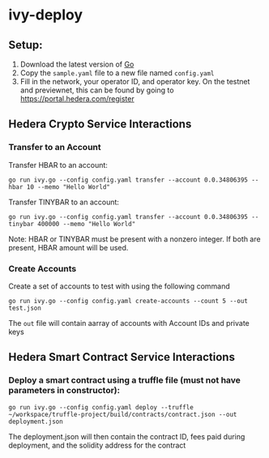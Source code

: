 # ivy-deploy

## Setup:
1. Download the latest version of [Go](https://go.dev/)
2. Copy the `sample.yaml` file to a new file named `config.yaml`
3. Fill in the network, your operator ID, and operator key. On the testnet and previewnet, this can be found by going to https://portal.hedera.com/register

## Hedera Crypto Service Interactions
### Transfer to an Account

Transfer HBAR to an account:
```
go run ivy.go --config config.yaml transfer --account 0.0.34806395 --hbar 10 --memo "Hello World"
```

Transfer TINYBAR to an account:
```
go run ivy.go --config config.yaml transfer --account 0.0.34806395 --tinybar 400000 --memo "Hello World"
```

Note: HBAR or TINYBAR must be present with a nonzero integer. If both are present, HBAR amount will be used.

### Create Accounts
Create a set of accounts to test with using the following command
```
go run ivy.go --config config.yaml create-accounts --count 5 --out test.json
```

The `out` file will contain aarray of accounts with Account IDs and private keys

## Hedera Smart Contract Service Interactions
### Deploy a smart contract using a truffle file (must not have parameters in constructor):
```
go run ivy.go --config config.yaml deploy --truffle ~/workspace/truffle-project/build/contracts/contract.json --out deployment.json
```
The deployment.json will then contain the contract ID, fees paid during deployment, and the solidity address for the contract

